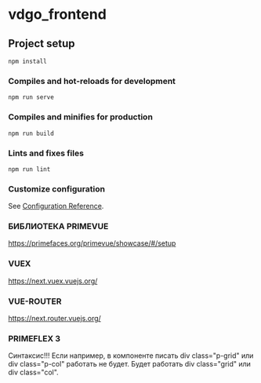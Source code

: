 # vdgo_frontend

## Project setup
```
npm install
```

### Compiles and hot-reloads for development
```
npm run serve
```

### Compiles and minifies for production
```
npm run build
```

### Lints and fixes files
```
npm run lint
```

### Customize configuration
See [Configuration Reference](https://cli.vuejs.org/config/).

### БИБЛИОТЕКА PRIMEVUE 

https://primefaces.org/primevue/showcase/#/setup 

### VUEX 

https://next.vuex.vuejs.org/ 

### VUE-ROUTER 

https://next.router.vuejs.org/ 

### PRIMEFLEX 3
Синтаксис!!! Если например, в компоненте писать div class="p-grid" или div class="p-col" работать не будет. Будет работать div class="grid" или div class="col". 